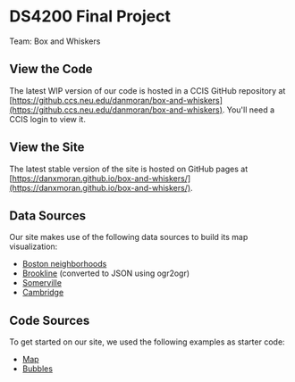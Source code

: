 DS4200 Final Project
====================
Team: Box and Whiskers

View the Code
-------------
The latest WIP version of our code is hosted in a CCIS GitHub repository at
[https://github.ccs.neu.edu/danmoran/box-and-whiskers](https://github.ccs.neu.edu/danmoran/box-and-whiskers).
You'll need a CCIS login to view it.

View the Site
-------------
The latest stable version of the site is hosted on GitHub pages at
[https://danxmoran.github.io/box-and-whiskers/](https://danxmoran.github.io/box-and-whiskers/).

Data Sources
------------
Our site makes use of the following data sources to build its map visualization:

- [Boston neighborhoods](https://github.com/blackmad/neighborhoods/blob/master/boston.geojson)
- [Brookline](http://www.mass.gov/anf/research-and-tech/it-serv-and-support/application-serv/office-of-geographic-information-massgis/datalayers/townsurvey.html) (converted to JSON using ogr2ogr)
- [Somerville](https://github.com/cityofsomerville/geodata/blob/master/somerville.geojson)
- [Cambridge](https://github.com/cambridgegis/cambridgegis_data/blob/master/Boundary/City_Boundary/BOUNDARY_CityBoundary.geojson)

Code Sources
------------
To get started on our site, we used the following examples as starter code:

- [Map](https://bl.ocks.org/john-guerra/43c7656821069d00dcbc)
- [Bubbles](https://bl.ocks.org/mbostock/4063269)
